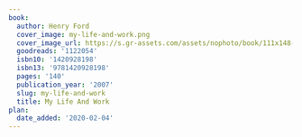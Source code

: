 ```yaml
---
book:
  author: Henry Ford
  cover_image: my-life-and-work.png
  cover_image_url: https://s.gr-assets.com/assets/nophoto/book/111x148-bcc042a9c91a29c1d680899eff700a03.png
  goodreads: '1122054'
  isbn10: '1420928198'
  isbn13: '9781420928198'
  pages: '140'
  publication_year: '2007'
  slug: my-life-and-work
  title: My Life And Work
plan:
  date_added: '2020-02-04'
---
```

